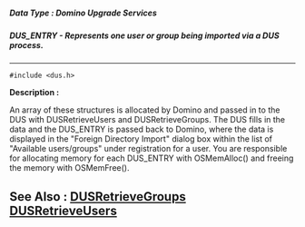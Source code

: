 ##### Data Type : Domino Upgrade Services
##### DUS_ENTRY - Represents one user or group being imported via a DUS process.
---
```
#include <dus.h>
```
**Description :**

An array of these structures is allocated by Domino and passed in to the DUS 
with DUSRetrieveUsers and DUSRetrieveGroups. The DUS fills in the data and the 
DUS_ENTRY is passed back to Domino, where the data is displayed in the "Foreign 
Directory Import" dialog box within the list of "Available users/groups" under 
registration for a user.  You are responsible for allocating memory for each 
DUS_ENTRY with OSMemAlloc() and freeing the memory with OSMemFree().

**See Also :**
[DUSRetrieveGroups](/domino-c-api-docs/reference/Func/DUSRetrieveGroups)
[DUSRetrieveUsers](/domino-c-api-docs/reference/Func/DUSRetrieveUsers)
---
